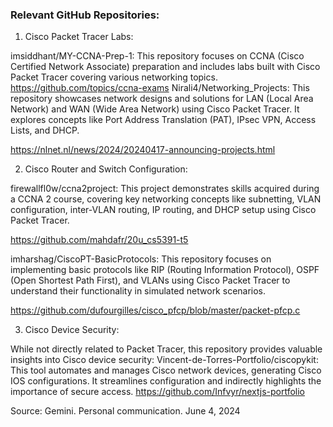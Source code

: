 ### Relevant GitHub Repositories: 

1. Cisco Packet Tracer Labs:

imsiddhant/MY-CCNA-Prep-1: This repository focuses on CCNA (Cisco Certified Network Associate) preparation and includes labs built with Cisco Packet Tracer covering various networking topics. https://github.com/topics/ccna-exams
Nirali4/Networking_Projects: This repository showcases network designs and solutions for LAN (Local Area Network) and WAN (Wide Area Network) using Cisco Packet Tracer. It explores concepts like Port Address Translation (PAT), IPsec VPN, Access Lists, and DHCP. 

https://nlnet.nl/news/2024/20240417-announcing-projects.html

2. Cisco Router and Switch Configuration:

firewallfl0w/ccna2project: This project demonstrates skills acquired during a CCNA 2 course, covering key networking concepts like subnetting, VLAN configuration, inter-VLAN routing, IP routing, and DHCP setup using Cisco Packet Tracer. 

https://github.com/mahdafr/20u_cs5391-t5

imharshag/CiscoPT-BasicProtocols: This repository focuses on implementing basic protocols like RIP (Routing Information Protocol), OSPF (Open Shortest Path First), and VLANs using Cisco Packet Tracer to understand their functionality in simulated network scenarios. 

https://github.com/dufourgilles/cisco_pfcp/blob/master/packet-pfcp.c

3. Cisco Device Security:

While not directly related to Packet Tracer, this repository provides valuable insights into Cisco device security:
Vincent-de-Torres-Portfolio/ciscopykit: This tool automates and manages Cisco network devices, generating Cisco IOS configurations. It streamlines configuration and indirectly highlights the importance of secure access. https://github.com/Infvyr/nextjs-portfolio

Source: Gemini. Personal communication. June 4, 2024